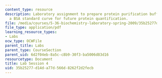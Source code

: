 ```yaml
---
content_type: resource
description: Laboratory assignment to prepare protein purification buffers and create
  a BSA standard curve for future protein quantification.
file: /media/courses/5-36-biochemistry-laboratory-spring-2009/35b25277d14da77d566d8262f2d2fecb_ses4.pdf
file_type: application/pdf
learning_resource_types:
- Labs
ocw_type: OCWFile
parent_title: Labs
parent_type: CourseSection
parent_uid: 6d2f04eb-8a5c-c8b9-30f3-ba5006d83d16
resourcetype: Document
title: Lab Session 4
uid: 35b25277-d14d-a77d-566d-8262f2d2fecb
---
```

